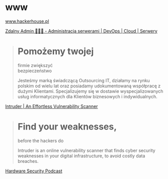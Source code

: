 # www
www.hackerhouse.pl


[Zdalny Admin 👨🏼‍🔧 - Administracja serwerami | DevOps | Cloud | Serwery](https://zdalnyadmin.com.pl/)

> # Pomożemy twojej  
> firmie zwiększyć  
> bezpieczeństwo
> 
> Jesteśmy marką świadczącą Outsourcing IT, działamy na rynku polskim od wielu lat oraz posiadamy udokumentowaną współpracę z dużymi Klientami. Specjalizujemy się w dostawie wyspecjalizowanych usług informatycznych dla Klientów biznesowych i indywidualnych.



[Intruder | An Effortless Vulnerability Scanner](https://www.intruder.io/)

> # Find your weaknesses,  
> before the hackers do
> 
> Intruder is an online vulnerability scanner that finds cyber security weaknesses in your digital infrastructure, to avoid costly data breaches.


[Hardware Security Podcast](https://www.cybok.org/events/hardware-security-podcast)
